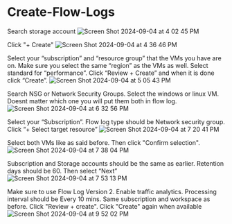 # Create-Flow-Logs

Search storage account
![Screen Shot 2024-09-04 at 4 02 45 PM](https://github.com/user-attachments/assets/12c9af2f-0ed6-4883-b027-db406044f836)

Click "+ Create"
![Screen Shot 2024-09-04 at 4 36 46 PM](https://github.com/user-attachments/assets/24faf367-3ac2-4c04-b66a-c2d95d19d69a)

Select your “subscription” and “resource group” that the VMs you have are on. Make sure you select the same “region” as the VMs as well. Select standard for “performance”. Click “Review + Create” and when it is done click “Create”.
![Screen Shot 2024-09-04 at 5 05 43 PM](https://github.com/user-attachments/assets/9b0b8e37-e25c-4c33-8f16-98e2fcf0595b)

Search NSG or Network Security Groups. Select the windows or linux VM. Doesnt matter which one you will put them both in flow log.
![Screen Shot 2024-09-04 at 6 32 56 PM](https://github.com/user-attachments/assets/f34bc753-1bc9-4263-80cc-5dcdc71b15fa)

Select your “Subscription”. Flow log type should be Network security group. Click “+ Select target resource”
![Screen Shot 2024-09-04 at 7 20 41 PM](https://github.com/user-attachments/assets/50e91ec4-861b-4c48-aa3f-471502233d85)

Select both VMs like as said before. Then click "Confirm selection".
![Screen Shot 2024-09-04 at 7 38 04 PM](https://github.com/user-attachments/assets/f8d0ac14-a9b8-4e06-97c4-942707ba3a83)

Subscription and Storage accounts should be the same as earlier. Retention days should be 60. Then select “Next”
![Screen Shot 2024-09-04 at 7 53 13 PM](https://github.com/user-attachments/assets/ffef9e52-4868-4d59-ba96-b45671f3a0c1)

Make sure to use Flow Log Version 2. Enable traffic analytics. Processing interval should be Every 10 mins. Same subscription and workspace as before. Click "Review + create". Click "Create" again when available
![Screen Shot 2024-09-04 at 9 52 02 PM](https://github.com/user-attachments/assets/9464d430-07aa-485e-a184-b0e08387bf94)
